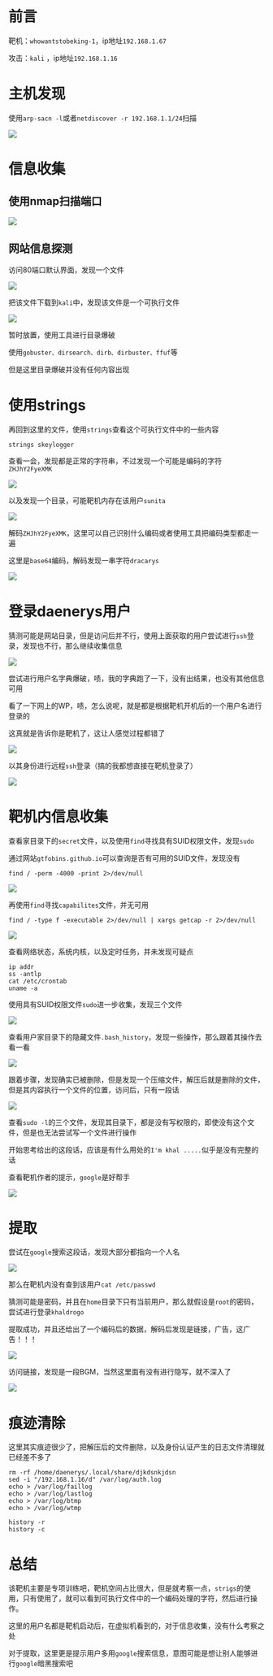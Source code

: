 # 前言

靶机：`whowantstobeking-1`，ip地址`192.168.1.67`

攻击：`kali` ，ip地址`192.168.1.16`

# 主机发现

使用`arp-sacn -l`或者`netdiscover -r 192.168.1.1/24`扫描

![](D:\stu\vulnhub\whowantstobeking靶场\pic-1\1.jpg)

# 信息收集

## 使用nmap扫描端口

![](D:\stu\vulnhub\whowantstobeking靶场\pic-1\2.jpg)

## 网站信息探测

访问80端口默认界面，发现一个文件

![](D:\stu\vulnhub\whowantstobeking靶场\pic-1\3.jpg)

把该文件下载到`kali`中，发现该文件是一个可执行文件

![](D:\stu\vulnhub\whowantstobeking靶场\pic-1\4.jpg)

暂时放置，使用工具进行目录爆破

使用`gobuster、dirsearch、dirb、dirbuster、ffuf`等

但是这里目录爆破并没有任何内容出现

# 使用strings

再回到这里的文件，使用`strings`查看这个可执行文件中的一些内容

```shell
strings skeylogger
```

查看一会，发现都是正常的字符串，不过发现一个可能是编码的字符`ZHJhY2FyeXMK`

![](D:\stu\vulnhub\whowantstobeking靶场\pic-1\5.jpg)

以及发现一个目录，可能靶机内存在该用户`sunita`

![](D:\stu\vulnhub\whowantstobeking靶场\pic-1\6.jpg)

解码`ZHJhY2FyeXMK`，这里可以自己识别什么编码或者使用工具把编码类型都走一遍

这里是`base64`编码，解码发现一串字符`dracarys`

![](D:\stu\vulnhub\whowantstobeking靶场\pic-1\7.jpg)

# 登录daenerys用户

猜测可能是网站目录，但是访问后并不行，使用上面获取的用户尝试进行`ssh`登录，发现也不行，那么继续收集信息

![](D:\stu\vulnhub\whowantstobeking靶场\pic-1\8.jpg)

尝试进行用户名字典爆破，啧，我的字典跑了一下，没有出结果，也没有其他信息可用

看了一下网上的WP，啧，怎么说呢，就是都是根据靶机开机后的一个用户名进行登录的

这真就是告诉你是靶机了，这让人感觉过程都错了

![](D:\stu\vulnhub\whowantstobeking靶场\pic-1\9.jpg)

以其身份进行远程`ssh`登录（搞的我都想直接在靶机登录了）

![](D:\stu\vulnhub\whowantstobeking靶场\pic-1\10.jpg)

# 靶机内信息收集

查看家目录下的`secret`文件，以及使用`find`寻找具有SUID权限文件，发现`sudo`

通过网站`gtfobins.github.io`可以查询是否有可用的SUID文件，发现没有

```shell
find / -perm -4000 -print 2>/dev/null
```

![](D:\stu\vulnhub\whowantstobeking靶场\pic-1\11.jpg)

再使用`find`寻找`capabilites`文件，并无可用

```shell
find / -type f -executable 2>/dev/null | xargs getcap -r 2>/dev/null
```

![](D:\stu\vulnhub\whowantstobeking靶场\pic-1\12.jpg)

查看网络状态，系统内核，以及定时任务，并未发现可疑点

```shell
ip addr
ss -antlp
cat /etc/crontab
uname -a 
```

使用具有SUID权限文件`sudo`进一步收集，发现三个文件

![](D:\stu\vulnhub\whowantstobeking靶场\pic-1\13.jpg)

查看用户家目录下的隐藏文件`.bash_history`，发现一些操作，那么跟着其操作去看一看

![](D:\stu\vulnhub\whowantstobeking靶场\pic-1\14.jpg)

跟着步骤，发现确实已被删除，但是发现一个压缩文件，解压后就是删除的文件，但是其内容执行一个文件的位置，访问后，只有一段话

![](D:\stu\vulnhub\whowantstobeking靶场\pic-1\15.jpg)

查看`sudo -l`的三个文件，发现其目录下，都是没有写权限的，即使没有这个文件，但是也无法尝试写一个文件进行操作

开始思考给出的这段话，应该是有什么用处的`I'm khal .....`似乎是没有完整的话

查看靶机作者的提示，`google`是好帮手

![](D:\stu\vulnhub\whowantstobeking靶场\pic-1\16.jpg)

# 提取

尝试在`google`搜索这段话，发现大部分都指向一个人名

![](D:\stu\vulnhub\whowantstobeking靶场\pic-1\17.jpg)

那么在靶机内没有查到该用户`cat /etc/passwd`

猜测可能是密码，并且在`home`目录下只有当前用户，那么就假设是`root`的密码，尝试进行登录`khaldrogo`

提取成功，并且还给出了一个编码后的数据，解码后发现是链接，广告，这广告！！！

![](D:\stu\vulnhub\whowantstobeking靶场\pic-1\18.jpg)

访问链接，发现是一段BGM，当然这里面有没有进行隐写，就不深入了

![](D:\stu\vulnhub\whowantstobeking靶场\pic-1\19.jpg)



# 痕迹清除

这里其实痕迹很少了，把解压后的文件删除，以及身份认证产生的日志文件清理就已经差不多了

```shell
rm -rf /home/daenerys/.local/share/djkdsnkjdsn
sed -i "/192.168.1.16/d" /var/log/auth.log
echo > /var/log/faillog
echo > /var/log/lastlog
echo > /var/log/btmp
echo > /var/log/wtmp

history -r
history -c
```



# 总结

该靶机主要是专项训练吧，靶机空间占比很大，但是就考察一点，`strigs`的使用，只有使用了，就可以看到可执行文件中的一个编码处理的字符，然后进行操作。

这里的用户名都是靶机启动后，在虚拟机看到的，对于信息收集，没有什么考察之处

对于提取，这里更是提示用户多用`google`搜索信息，意图可能是想让别人能够进行`google`暗黑搜索吧

















